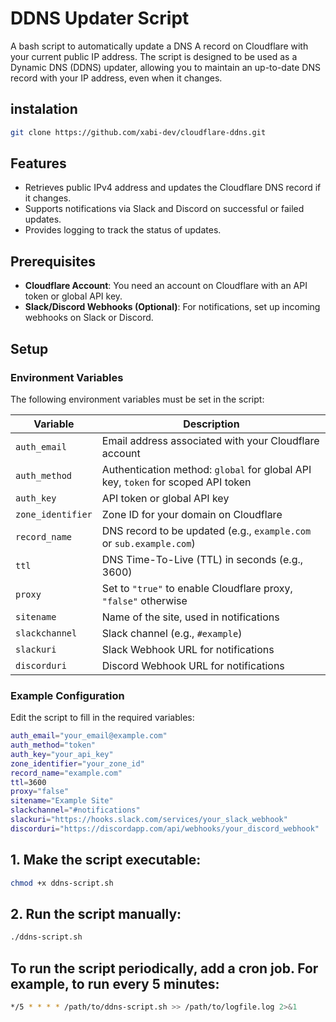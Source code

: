# DDNS Updater Script

A bash script to automatically update a DNS A record on Cloudflare with your current public IP address. The script is designed to be used as a Dynamic DNS (DDNS) updater, allowing you to maintain an up-to-date DNS record with your IP address, even when it changes.


## instalation

```bash
git clone https://github.com/xabi-dev/cloudflare-ddns.git
```

## Features
- Retrieves public IPv4 address and updates the Cloudflare DNS record if it changes.
- Supports notifications via Slack and Discord on successful or failed updates.
- Provides logging to track the status of updates.

## Prerequisites
- **Cloudflare Account**: You need an account on Cloudflare with an API token or global API key.
- **Slack/Discord Webhooks (Optional)**: For notifications, set up incoming webhooks on Slack or Discord.

## Setup

### Environment Variables
The following environment variables must be set in the script:

| Variable          | Description                                                       |
| ----------------- | ----------------------------------------------------------------- |
| `auth_email`      | Email address associated with your Cloudflare account             |
| `auth_method`     | Authentication method: `global` for global API key, `token` for scoped API token |
| `auth_key`        | API token or global API key                                       |
| `zone_identifier` | Zone ID for your domain on Cloudflare                             |
| `record_name`     | DNS record to be updated (e.g., `example.com` or `sub.example.com`) |
| `ttl`             | DNS Time-To-Live (TTL) in seconds (e.g., 3600)                    |
| `proxy`           | Set to `"true"` to enable Cloudflare proxy, `"false"` otherwise   |
| `sitename`        | Name of the site, used in notifications                           |
| `slackchannel`    | Slack channel (e.g., `#example`)                                  |
| `slackuri`        | Slack Webhook URL for notifications                               |
| `discorduri`      | Discord Webhook URL for notifications                             |

### Example Configuration
Edit the script to fill in the required variables:

```bash
auth_email="your_email@example.com"
auth_method="token"
auth_key="your_api_key"
zone_identifier="your_zone_id"
record_name="example.com"
ttl=3600
proxy="false"
sitename="Example Site"
slackchannel="#notifications"
slackuri="https://hooks.slack.com/services/your_slack_webhook"
discorduri="https://discordapp.com/api/webhooks/your_discord_webhook"
```
##	1.	Make the script executable:
```bash 
chmod +x ddns-script.sh
```
##	2.	Run the script manually:
```bash 
./ddns-script.sh
```
##	To run the script periodically, add a cron job. For example, to run every 5 minutes:
```bash 
*/5 * * * * /path/to/ddns-script.sh >> /path/to/logfile.log 2>&1
```